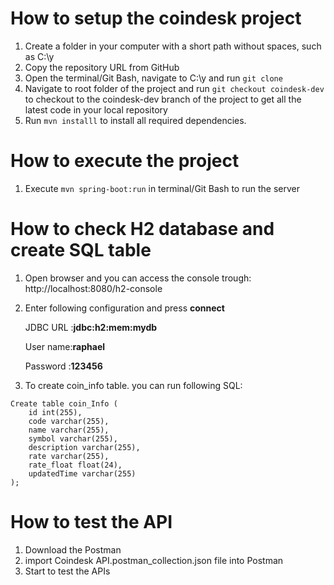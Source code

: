 # How to setup the coindesk project
1. Create a folder in your computer with a short path without spaces, such as C:\y
2. Copy the repository URL from GitHub
3. Open the terminal/Git Bash, navigate to C:\y and run ```git clone```
4. Navigate to root folder of the project and run ```git checkout coindesk-dev``` to
   checkout to the coindesk-dev branch of the project to get all the latest code in your local repository
5. Run ```mvn installl``` to install all required dependencies.
  
# How to execute the project
1. Execute ```mvn spring-boot:run``` in terminal/Git Bash to run the server

# How to check H2 database and create SQL table
1. Open browser and you can access the console trough: http://localhost:8080/h2-console
2. Enter following configuration and press **connect**
  
   JDBC URL :**jdbc:h2:mem:mydb**
  
   User name:**raphael** 
  
   Password :**123456** 
3. To create coin_info table. you can run following SQL:
  ```
  Create table coin_Info (
      id int(255),
      code varchar(255),
      name varchar(255),
      symbol varchar(255),
      description varchar(255),
      rate varchar(255),
      rate_float float(24),
      updatedTime varchar(255)
  );
  ```
# How to test the API
1. Download the Postman
2. import Coindesk API.postman_collection.json file into Postman
3. Start to test the APIs 
